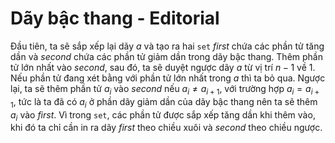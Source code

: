 # Dãy bậc thang - Editorial

Đầu tiên, ta sẽ sắp xếp lại dãy $a$ và tạo ra hai `set` $first$ chứa các phần tử tăng dần và $second$ chứa các phần tử giảm dần trong dãy bậc thang. Thêm phần tử lớn nhất vào $second$, sau đó, ta sẽ duyệt ngược dãy $a$ từ vị trí $n - 1$ về $1$. Nếu phần tử đang xét bằng với phần tử lớn nhất trong $a$ thì ta bỏ qua. Ngược lại, ta sẽ thêm phần tử $a_i$ vào $second$ nếu $a_i \ne a_{i + 1}$, với trường hợp $a_i = a_{i + 1}$, tức là ta đã có $a_i$ ở phần dãy giảm dần của dãy bậc thang nên ta sẽ thêm $a_i$ vào $first$. Vì trong `set`, các phần tử được sắp xếp tăng dần khi thêm vào, khi đó ta chỉ cần in ra dãy $first$ theo chiều xuôi và $second$ theo chiều ngược.
